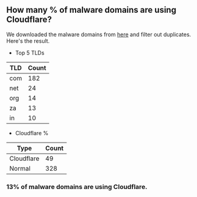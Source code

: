 ## How many % of malware domains are using Cloudflare?


We downloaded the malware domains from [here](https://urlhaus.abuse.ch) and filter out duplicates.
Here's the result.


[//]: # (start replacement)


- Top 5 TLDs

| TLD | Count |
| --- | --- |
| com | 182 |
| net | 24 |
| org | 14 |
| za | 13 |
| in | 10 |


- Cloudflare %

| Type | Count |
| --- | --- |
| Cloudflare | 49 |
| Normal | 328 |


### 13% of malware domains are using Cloudflare.